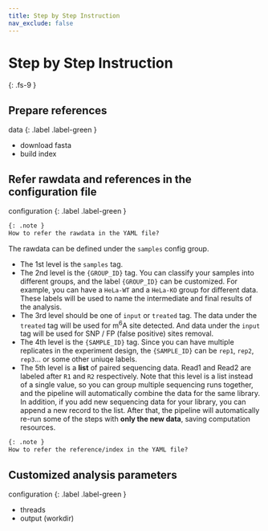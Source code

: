 ```yaml
---
title: Step by Step Instruction
nav_exclude: false
---
```


<!-- prettier-ignore-start -->
# Step by Step Instruction
{: .fs-9 }
<!-- prettier-ignore-end -->

## Prepare references

data
{: .label .label-green }

- download fasta
- build index

## Refer rawdata and references in the configuration file

configuration
{: .label .label-green }

```markdown
{: .note }
How to refer the rawdata in the YAML file?
```

The rawdata can be defined under the `samples` config group.

- The 1st level is the `samples` tag.
- The 2nd level is the `{GROUP_ID}` tag.
  You can classify your samples into different groups, and the label `{GROUP_ID}` can be customized. For example, you can have a `HeLa-WT` and a `HeLa-KO` group for different data. These labels will be used to name the intermediate and final results of the analysis.
- The 3rd level should be one of `input` or `treated` tag.
  The data under the `treated` tag will be used for m<sup>6</sup>A site detected. And data under the `input` tag will be used for SNP / FP (false positive) sites removal.
- The 4th level is the `{SAMPLE_ID}` tag.
  Since you can have multiple replicates in the experiment design, the `{SAMPLE_ID}` can be `rep1`, `rep2`, `rep3`... or some other uniuqe labels.
- The 5th level is a **list** of paired sequencing data.
  Read1 and Read2 are labeled after `R1` and `R2` respectively.
  Note that this level is a list instead of a single value, so you can group multiple sequencing runs together, and the pipeline will automatically combine the data for the same library.
  In addition, if you add new sequencing data for your library, you can append a new record to the list. After that, the pipeline will automatically re-run some of the steps with **only the new data**, saving computation resources.

```markdown
{: .note }
How to refer the reference/index in the YAML file?
```

## Customized analysis parameters

configuration
{: .label .label-green }

- threads
- output (workdir)
